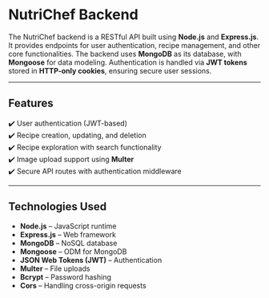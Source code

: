 # **NutriChef Backend**  

The NutriChef backend is a RESTful API built using **Node.js** and **Express.js**. It provides endpoints for user authentication, recipe management, and other core functionalities. The backend uses **MongoDB** as its database, with **Mongoose** for data modeling. Authentication is handled via **JWT tokens** stored in **HTTP-only cookies**, ensuring secure user sessions.  

---

## **Features**  
✔️ User authentication (JWT-based)  
✔️ Recipe creation, updating, and deletion  
✔️ Recipe exploration with search functionality  
✔️ Image upload support using **Multer**  
✔️ Secure API routes with authentication middleware  

---

## **Technologies Used**  
- **Node.js** – JavaScript runtime  
- **Express.js** – Web framework  
- **MongoDB** – NoSQL database  
- **Mongoose** – ODM for MongoDB  
- **JSON Web Tokens (JWT)** – Authentication  
- **Multer** – File uploads  
- **Bcrypt** – Password hashing  
- **Cors** – Handling cross-origin requests  
